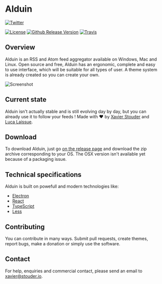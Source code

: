 # Alduin
[![Twitter](https://img.shields.io/twitter/follow/Xstoudi.svg?style=social&label=Follow%20@Xstoudi)](https://twitter.com/Xstoudi)

[![License](https://img.shields.io/badge/license-MIT-blue.svg?style=flat-square)](https://github.com/Xstoudi/alduin/blob/master/LICENSE) [![Github Release Version](https://img.shields.io/github/release/Xstoudi/rss-feed.svg?style=flat-square)](https://github.com/Xstoudi/rss-feed/release) [![Travis](https://img.shields.io/travis/Xstoudi/alduin.svg?style=flat-square)](https://travis-ci.org/Xstoudi/alduin)

## Overview
Alduin is an RSS and Atom feed aggregator available on Windows, Mac and Linux.
Open source and free, Alduin has an ergonomic, complete and easy to use interface, which will be suitable for all types of user.
A theme system is already created so you can create your own.

![Screenshot](http://i.imgur.com/bdkyxA7.png)

## Current state
Alduin isn't actually stable and is still evolving day by day, but you can already use it to follow your feeds ! 
Made with :heart: by [Xavier Stouder](https://github.com/Xstoudi) and [Luca Laissue](https://github.com/lucalaissue).

## Download
To download Alduin, just go [on the release page](https://github.com/Xstoudi/alduin/releases) and download the zip archive corresponding to your OS.
The OSX version isn't available yet because of a packaging issue.

## Technical specifications
Alduin is built on powefull and modern technologies like:
* [Electron](http://electron.atom.io/)
* [React](https://facebook.github.io/react/)
* [TypeScript](https://www.typescriptlang.org/)
* [Less](http://lesscss.org/)

## Contributing
You can contribute in many ways. Submit pull requests, create themes, report bugs, make a donation or simply use the software.

## Contact
For help, enquiries and commercial contact, please send an email to [xavier@stouder.io](mailto://xavier@stouder.io).
